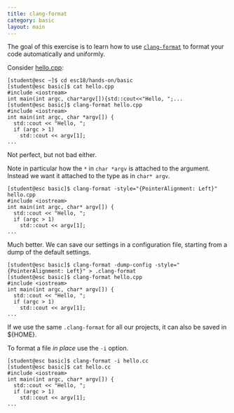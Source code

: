 ```yaml
---
title: clang-format
category: basic
layout: main
---
```


The goal of this exercise is to learn how to
use [`clang-format`](https://clang.llvm.org/docs/ClangFormatStyleOptions.html)
to format your code automatically and uniformly.

Consider [hello.cpp]({{site.exercises_repo}}/hands-on/basic/hello.cpp):

    [student@esc ~]$ cd esc18/hands-on/basic
    [student@esc basic]$ cat hello.cpp
    #include <iostream>
    int main(int argc, char*argv[]){std::cout<<"Hello, ";...
    [student@esc basic]$ clang-format hello.cpp
    #include <iostream>
    int main(int argc, char *argv[]) {
      std::cout << "Hello, ";
      if (argc > 1)
        std::cout << argv[1];
    ...

Not perfect, but not bad either.

Note in particular how the `*` in `char *argv` is attached to the argument.
Instead we want it attached to the type as in `char* argv`.

    [student@esc basic]$ clang-format -style="{PointerAlignment: Left}" hello.cpp
    #include <iostream>
    int main(int argc, char* argv[]) {
      std::cout << "Hello, ";
      if (argc > 1)
        std::cout << argv[1];
    ...

Much better. We can save our settings in a configuration file, starting from a
dump of the default settings.

    [student@esc basic]$ clang-format -dump-config -style="{PointerAlignment: Left}" > .clang-format
    [student@esc basic]$ clang-format hello.cpp
    #include <iostream>
    int main(int argc, char* argv[]) {
      std::cout << "Hello, ";
      if (argc > 1)
        std::cout << argv[1];
    ...


If we use the same `.clang-format` for all our projects, it can also be saved in
${HOME}.

To format a file _in place_ use the `-i` option.

    [student@esc basic]$ clang-format -i hello.cc
    [student@esc basic]$ cat hello.cc
    #include <iostream>
    int main(int argc, char* argv[]) {
      std::cout << "Hello, ";
      if (argc > 1)
        std::cout << argv[1];
    ...
